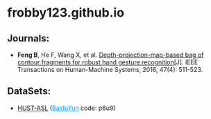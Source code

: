 # frobby123.github.io

## Journals:
* **Feng B**, He F, Wang X, et al. <a href="https://ieeexplore.ieee.org/document/7723831">Depth-projection-map-based bag of contour fragments for robust hand gesture recognition</a>[J]. IEEE Transactions on Human-Machine Systems, 2016, 47(4): 511-523.


## DataSets:
* <a href="https://frobby123.github.io/dpm-bcf/">HUST-ASL</a> (<a href="https://pan.baidu.com/s/1cilwyp1dj9Zkrv2PkxQAPQ?pwd=p6u9" target="_blabk" style="color: #09f;">BaiduYun</a> code: p6u9)

